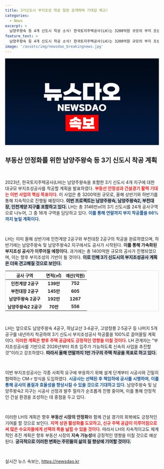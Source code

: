 ```yaml
---
title: 3기신도시 부지조성 착공 일정 공개하며 기대감 제고!
categories:
  - News
excerpt: >
  남양주왕숙 등 4개 신도시 착공 소식! 한국토지주택공사(LH)는 3200억원 규모의 부지 조성 공사를 통해 부동산 시장 안정과 건설 경기 활력을 기대하고 있습니다. 내년까지 1만 가구의 주택이 착공될 전망!
feature_text: >
  남양주왕숙 등 4개 신도시 착공 소식! 한국토지주택공사(LH)는 3200억원 규모의 부지 조성 공사를 통해 부동산 시장 안정과 건설 경기 활력을 기대하고 있습니다. 내년까지 1만 가구의 주택이 착공될 전망!
image: '/assets/img/newsdao_breakingnews.jpg'
---
```


<p><img src="/assets/img/newsdao_breakingnews.jpg" alt="pcversion 속보" /></p>

<h2 data-ke-size="size26">부동산 안정화를 위한 남양주왕숙 등 3기 신도시 착공 계획</h2>

<p data-ke-size="size16">&nbsp;</p>

<p>2023년, 한국토지주택공사(LH)는 남양주왕숙을 포함한 3기 신도시 4개 지구에 대한 대규모 부지조성공사를 착공할 계획을 발표하였다. <b><span style="color: #ee2323;">부동산 안정성과 건설경기 활력 기대는 이번 사업의 핵심 목표이다.</span></b> 이 사업은 총 3200억원 규모로, 올해 상반기와 하반기를 통해 지속적으로 진행될 예정이다. <b><span style="background-color: #21538527;">이번 프로젝트는 남양주왕숙, 남양주왕숙2, 부천대장, 인천계양 지구를 포함하고 있다.</span></b> LH는 총 3146만㎡의 3기 신도시를 24개 공사구역으로 나누어, 그 중 16개 구역을 담당하고 있다. <b><span style="color: #1a5490;">이를 통해 연말까지 부지 착공률을 66%까지 높일 계획이다.</span></b></p>

<p data-ke-size="size16">&nbsp;</p>

<p>LH는 이미 올해 상반기에 인천계양 2공구와 부천대장 2공구의 착공을 완료하였으며, 하반기에는 남양주왕숙 및 남양주왕숙2 지구에서도 공사가 시작된다. <b><span style="ee2323;">이를 통해 가속화된 부지조성 공사가 이루어질 예정이다.</span></b> 과거에는 총 1400억원 규모의 공사가 진행되었으며, 이는 향후 부지조성의 기반이 될 것이다. <b><span style="background-color: #21538527;">이로 인해 3기 신도시의 부지조성공사 계획은 더욱 견고해질 것으로 보인다.</span></b></p>

<table style="width: 100%; border: 1px solid #dddddd;">
  <thead>
    <tr>
      <th style="text-align: center;">공사 구역</th>
      <th style="text-align: center;">면적(㎡)</th>
      <th style="text-align: center;">예산(억원)</th>
    </tr>
  </thead>
  <tbody>
    <tr>
      <td style="text-align: center; height: 17px;"><b>인천계양 2공구</b></td>
      <td style="text-align: center; height: 17px;"><b>139만</b></td>
      <td style="text-align: center; height: 17px;"><b>752</b></td>
    </tr>
    <tr>
      <td style="text-align: center; height: 17px;"><b>부천대장 2공구</b></td>
      <td style="text-align: center; height: 17px;"><b>145만</b></td>
      <td style="text-align: center; height: 17px;"><b>605</b></td>
    </tr>
    <tr>
      <td style="text-align: center; height: 17px;"><b>남양주왕숙 2공구</b></td>
      <td style="text-align: center; height: 17px;"><b>192만</b></td>
      <td style="text-align: center; height: 17px;"><b>1267</b></td>
    </tr>
    <tr>
      <td style="text-align: center; height: 17px;"><b>남양주왕숙2 2공구</b></td>
      <td style="text-align: center; height: 17px;"><b>70만</b></td>
      <td style="text-align: center; height: 17px;"><b>556</b></td>
    </tr>
  </tbody>
</table>

<p data-ke-size="size16">&nbsp;</p>

<p>LH는 앞으로도 남양주왕숙 4공구, 하남교산 3·4공구, 고양창릉 2·5공구 등 나머지 5개 공구를 내년까지 착공하여 3기 신도시 부지조성공사 착공률을 100%로 끌어올릴 계획이다. <b><span style="color: #ee2323;">이러한 계획은 향후 주택 공급에도 긍정적인 영향을 미칠 것이다.</span></b> LH 관계자는 "부지조성공사를 기반으로 2026년부터 최초 입주가 가능하도록 신속히 사업을 추진할 것"이라고 강조하였다. <b><span style="background-color: #21538527;">따라서 올해 연말까지 1만 가구의 주택 착공을 목표로 하고 있다.</span></b></p>

<p data-ke-size="size16">&nbsp;</p>

<p>이번 부지조성공사는 각종 사회적 요구에 부응하기 위해 설계 단계부터 시공사와 긴밀히 협력하는 CM-r 방식을 도입하였다. <b><span style="color: #1a5490;">시공사는 선택된 후 책임하에 공사를 시행하며, 이를 통해 공사의 품질과 효율성을 향상시킬 수 있을 것으로 기대하고 있다.</span></b> 남양주왕숙 및 남양주왕숙2 지구는 시공사 선정과 발주 절차가 순조롭게 진행 중이며, 이를 통해 안정적인 건설 환경을 조성하는 데 중점을 두고 있다.</p>

<p data-ke-size="size16">&nbsp;</p>

<p>이러한 LH의 계획은 향후 <strong>부동산 시장의 안정화</strong>와 함께 건설 경기의 회복에도 긍정적인 기여를 할 것으로 보인다. <b><span style="color: #ee2323;">지역 상권 활성화를 도모하고, 신규 주택 공급이 이루어짐으로써 많은 수요자들에게 선택의 폭을 넓힐 수 있을 것이다.</span></b> 따라서 LH의 지속적이고도 체계적인 추진 계획은 향후 부동산 시장의 <strong>지속 가능성</strong>에 긍정적인 영향을 미칠 것으로 예상된다. <b><span style="background-color: #21538527;">궁극적으로 이러한 변화는 주민들의 삶의 질 향상에 기여할 것이다.</span></b> </p>

<p data-ke-size="size16">&nbsp;</p>
실시간 뉴스 속보는, <a href="https://newsdao.kr" rel="dofollow">https://newsdao.kr</a>


